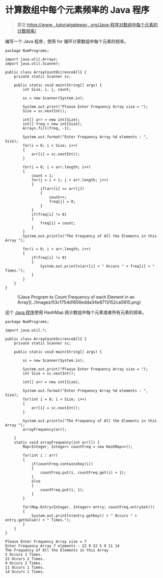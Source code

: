 # 计算数组中每个元素频率的 Java 程序

> 原文:[https://www . tutorialgateway . org/Java-程序对数组中每个元素的计数频率/](https://www.tutorialgateway.org/java-program-to-count-frequency-of-each-element-in-an-array/)

编写一个 Java 程序，使用 for 循环计算数组中每个元素的频率。

```
package NumPrograms;

import java.util.Arrays;
import java.util.Scanner;

public class ArrayCountOccrenceAll1 {
	private static Scanner sc;

	public static void main(String[] args) {
		int Size, i, j, count;

		sc = new Scanner(System.in);

		System.out.print("Please Enter Frequency Array size = ");
		Size = sc.nextInt();

		int[] arr = new int[Size];
		int[] freq = new int[Size];
		Arrays.fill(freq, -1);

		System.out.format("Enter Frequency Array %d elements : ", Size);
		for(i = 0; i < Size; i++) 
		{
			arr[i] = sc.nextInt();
		}

		for(i = 0; i < arr.length; i++)
		{
			count = 1;
			for(j = i + 1; j < arr.length; j++)
			{
				if(arr[i] == arr[j])
				{
					count++;
					freq[j] = 0;
				}
			}
			if(freq[i] != 0)
			{
				freq[i] = count;
			}
		}
		System.out.println("The Frequency of All the Elements in this Array ");

		for(i = 0; i < arr.length; i++) 
		{
			if(freq[i] != 0)
			{
				System.out.println(arr[i] + " Occurs " + freq[i] + " Times.");
			}
		}
	}
}
```

<figure class="wp-block-image size-large">![Java Program to Count Frequency of each Element in an Array](../Images/03c1754d1656edda34e8713152ca0815.png)</figure>

这个 [Java 程序](https://www.tutorialgateway.org/learn-java-programs/)使用 HashMap 统计数组中每个元素或者所有元素的频率。

```
package NumPrograms;

import java.util.*;

public class ArrayCountOccrenceAll2 {
	private static Scanner sc;

	public static void main(String[] args) {

		sc = new Scanner(System.in);

		System.out.print("Please Enter Frequency Array size = ");
		int Size = sc.nextInt();

		int[] arr = new int[Size];

		System.out.format("Enter Frequency Array %d elements : ", Size);
		for(int i = 0; i < Size; i++) 
		{
			arr[i] = sc.nextInt();
		}

		System.out.println("The Frequency of All the Elements in this Array ");
		arrayFrequency(arr);

	}
	static void arrayFrequency(int arr[]) {
		Map<Integer, Integer> countFreq = new HashMap<>();

		for(int i : arr)
		{
			if(countFreq.containsKey(i))
			{
				countFreq.put(i, countFreq.get(i) + 1);
			}
			else
			{
				countFreq.put(i, 1);
			}
		}

		for(Map.Entry<Integer, Integer> entry: countFreq.entrySet())
		{
			System.out.println(entry.getKey() + " Occurs " + entry.getValue() + " Times.");
		}
	}
}
```

```
Please Enter Frequency Array size = 7
Enter Frequency Array 7 elements : 22 9 22 5 9 11 14
The Frequency of All the Elements in this Array 
5 Occurs 1 Times.
22 Occurs 2 Times.
9 Occurs 2 Times.
11 Occurs 1 Times.
14 Occurs 1 Times.
```